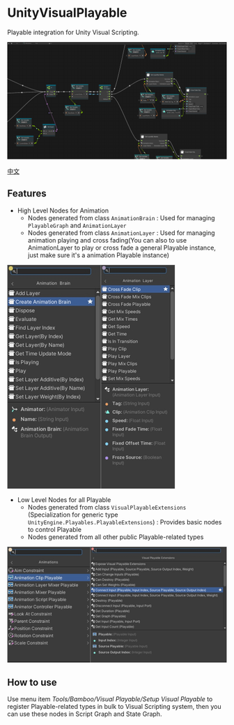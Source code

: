 # UnityVisualPlayable

Playable integration for Unity Visual Scripting.

![Sample](./Documents~/imgs/sample_graph.png)

[中文](./README_CN.md)


## Features

- High Level Nodes for Animation
    - Nodes generated from class `AnimationBrain` : Used for managing `PlayableGraph` and `AnimationLayer` 
    - Nodes generated from class `AnimationLayer` : Used for managing animation playing and cross fading(You can also to use AnimationLayer to play or cross fade a general Playable instance, just make sure it's a animation Playable instance)

![High Level Animation Nodes](./Documents~/imgs/sample_high_level_animation_nodes.jpg)

- Low Level Nodes for all Playable
    - Nodes generated from class `VisualPlayableExtensions` (Specialization for generic type `UnityEngine.Playables.PlayableExtensions`) : Provides basic nodes to control Playable
    - Nodes generated from all other public Playable-related types

![Low Level Playable Nodes](./Documents~/imgs/sample_low_level_playable_nodes.jpg)


## How to use

Use menu item *Tools/Bamboo/Visual Playable/Setup Visual Playable* to register Playable-related types in bulk to Visual Scripting system, then you can use these nodes in Script Graph and State Graph.
